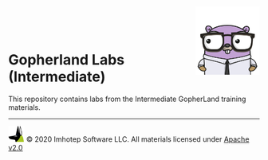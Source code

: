<img src="assets/gophernand.png" align="right" width="128" height="auto"/>

<br/>
<br/>
<br/>

# Gopherland Labs (Intermediate)

This repository contains labs from the Intermediate GopherLand training materials.

---
<img src="assets/imhotep_logo.png" width="32" height="auto"/> © 2020 Imhotep Software LLC.
All materials licensed under [Apache v2.0](http://www.apache.org/licenses/LICENSE-2.0)
